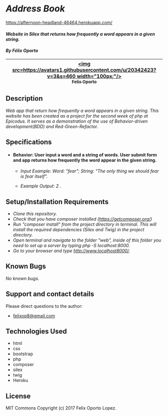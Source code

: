 # _Address Book_

https://afternoon-headland-46464.herokuapp.com/

#### _Website in Silex that returns how frequently a word appears in a given string._
#### _By Félix Oporto_
| [<img src=https://avatars1.githubusercontent.com/u/20342423?v=3&s=460 width="100px;"/><br /><sub>Felix Oporto</sub>](https://github.com/felixop8) |
| :---: |


## Description

_Web app that return how frequently a word appears in a given string. This website has been created as a project for the second week of php at Epicodus. It serves as a demonstration of the use of Behavior-driven development(BDD) and Red-Green-Refactor._

## Specifications


* #### Behavior: User input a word and a string of words. User submit form and app returns how frequently the word appear in the given string.  

    * _Input Example: Word: "fear"; String: "The only thing we should fear is fear itself"._

    * _Example Output: 2 ._


## Setup/Installation Requirements

* _Clone this repository._
* _Check that you have composer installed (https://getcomposer.org/)_
* _Run "composer install" from the project directory in terminal. This will install the required dependencies (Silex and Twig) in the project directory._
* _Open terminal and navigate to the folder "web", inside of this folder you need to set up  a server by typing php -S localhost:8000._
* _Go to your browser and type http://www.localhost8000/._


## Known Bugs

_No known bugs._

## Support and contact details

Please direct questions  to the author:
  * felixop8@gmail.com


## Technologies Used
  - html
  - css
  - bootstrap
  - php
  - composer
  - silex
  - twig
  - Heroku


## License
MIT Commons
Copyright (c) 2017 Felix Oporto Lopez.
